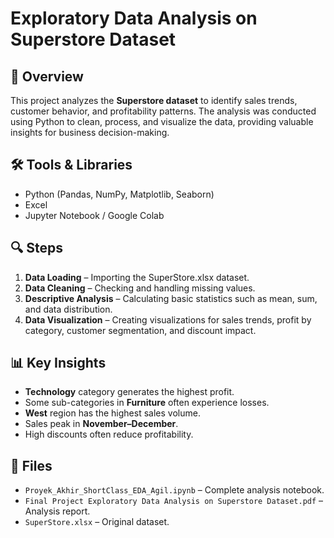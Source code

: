 # Exploratory Data Analysis on Superstore Dataset

## 📌 Overview
This project analyzes the **Superstore dataset** to identify sales trends, customer behavior, and profitability patterns. The analysis was conducted using Python to clean, process, and visualize the data, providing valuable insights for business decision-making.

## 🛠 Tools & Libraries
- Python (Pandas, NumPy, Matplotlib, Seaborn)
- Excel
- Jupyter Notebook / Google Colab

## 🔍 Steps
1. **Data Loading** – Importing the SuperStore.xlsx dataset.
2. **Data Cleaning** – Checking and handling missing values.
3. **Descriptive Analysis** – Calculating basic statistics such as mean, sum, and data distribution.
4. **Data Visualization** – Creating visualizations for sales trends, profit by category, customer segmentation, and discount impact.

## 📊 Key Insights
- **Technology** category generates the highest profit.
- Some sub-categories in **Furniture** often experience losses.
- **West** region has the highest sales volume.
- Sales peak in **November–December**.
- High discounts often reduce profitability.

## 📂 Files
- `Proyek_Akhir_ShortClass_EDA_Agil.ipynb` – Complete analysis notebook.
- `Final Project Exploratory Data Analysis on Superstore Dataset.pdf` – Analysis report.
- `SuperStore.xlsx` – Original dataset.
